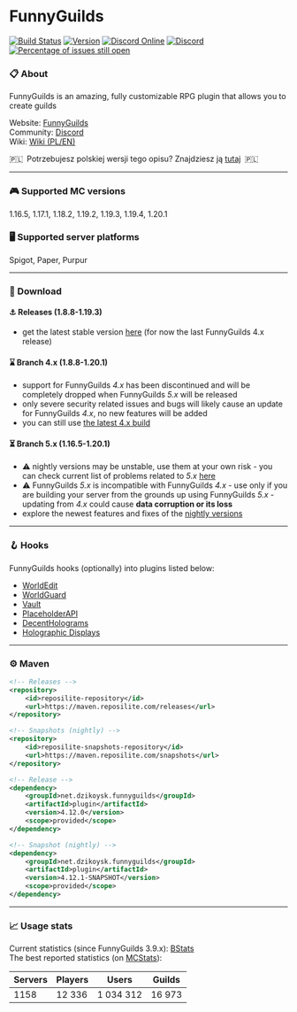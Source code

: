 # FunnyGuilds

[![Build Status](https://github.com/FunnyGuilds/FunnyGuilds/actions/workflows/gradle.yml/badge.svg)](https://github.com/FunnyGuilds/FunnyGuilds/actions/workflows/gradle.yml)
[![Version](https://repo.panda-lang.org/api/badge/latest/releases/net/dzikoysk/funnyguilds/plugin?color=42c611&name=FunnyGuilds&prefix=v)](https://ci.insertt.dev/job/FunnyGuilds/job/master/)
[![Discord Online](https://img.shields.io/discord/254623242914889729.svg)](https://discord.gg/CYvyq3u)
[![Discord](https://img.shields.io/badge/discord-funnyguilds-738bd7.svg?style=square)](https://discord.gg/CYvyq3u)
[![Percentage of issues still open](http://isitmaintained.com/badge/open/FunnyGuilds/FunnyGuilds.svg)](http://isitmaintained.com/project/FunnyGuilds/FunnyGuilds "Percentage of issues still open")

### :clipboard: About

FunnyGuilds is an amazing, fully customizable RPG plugin that allows you to create guilds

Website: [FunnyGuilds](https://funnyguilds.dzikoysk.net)</br>
Community: [Discord](https://discord.gg/CYvyq3u)</br>
Wiki: [Wiki (PL/EN)](https://github.com/FunnyGuilds/FunnyGuilds/wiki)

:poland:&ensp;Potrzebujesz polskiej wersji tego opisu? Znajdziesz ją [tutaj](README-PL.md)&ensp;:poland:

---

### :video_game: Supported MC versions

1.16.5, 1.17.1, 1.18.2, 1.19.2, 1.19.3, 1.19.4, 1.20.1

### :desktop_computer: Supported server platforms

Spigot, Paper, Purpur

---

### :rocket: Download

#### ⚓ Releases (1.8.8-1.19.3)

- get the latest stable version [here](https://github.com/FunnyGuilds/FunnyGuilds/releases) (for now the last FunnyGuilds 4.x release)

#### :hourglass: Branch 4.x (1.8.8-1.20.1)

- support for FunnyGuilds *4.x* has been discontinued and will be completely dropped when FunnyGuilds *5.x* will be released
- only severe security related issues and bugs will likely cause an update for FunnyGuilds *4.x*, no new features will be added
- you can still use [the latest 4.x build](https://ci.insertt.dev/job/FunnyGuilds/job/4.x/)

#### :hourglass_flowing_sand: Branch 5.x (1.16.5-1.20.1)

- ⚠️ nightly versions may be unstable, use them at your own risk - you can check current list of problems related to *5.x* [here](https://github.com/FunnyGuilds/FunnyGuilds/issues/2455)
- ⚠️ FunnyGuilds *5.x* is incompatible with FunnyGuilds *4.x* - use only if you are building your server from the grounds up using FunnyGuilds *5.x* - updating from *4.x* could cause **data corruption or its loss**
- explore the newest features and fixes of the [nightly versions](https://ci.insertt.dev/job/FunnyGuilds/job/5.x/)

---

### :hook: Hooks

FunnyGuilds hooks (optionally) into plugins listed below:

- [WorldEdit](https://dev.bukkit.org/projects/worldedit)
- [WorldGuard](https://dev.bukkit.org/projects/worldguard)
- [Vault](https://dev.bukkit.org/projects/vault)
- [PlaceholderAPI](https://github.com/PlaceholderAPI/PlaceholderAPI/wiki/Placeholders#funnyguilds)
- [DecentHolograms](https://www.spigotmc.org/resources/decentholograms-1-8-1-19-4-papi-support-no-dependencies.96927/)
- [Holographic Displays](https://dev.bukkit.org/projects/holographic-displays)

---

### :gear: Maven

```xml
<!-- Releases -->
<repository>
    <id>reposilite-repository</id>
    <url>https://maven.reposilite.com/releases</url>
</repository>

<!-- Snapshots (nightly) -->
<repository>
    <id>reposilite-snapshots-repository</id>
    <url>https://maven.reposilite.com/snapshots</url>
</repository>
```

```xml
<!-- Release -->
<dependency>
    <groupId>net.dzikoysk.funnyguilds</groupId>
    <artifactId>plugin</artifactId>
    <version>4.12.0</version>
    <scope>provided</scope>
</dependency>

<!-- Snapshot (nightly) -->
<dependency>
    <groupId>net.dzikoysk.funnyguilds</groupId>
    <artifactId>plugin</artifactId>
    <version>4.12.1-SNAPSHOT</version>
    <scope>provided</scope>
</dependency>
```

---

### :chart_with_upwards_trend: Usage stats

Current statistics (since FunnyGuilds 3.9.x): [BStats](https://bstats.org/plugin/bukkit/FunnyGuilds)</br>
The best reported statistics (on [MCStats](http://mcstats.org/plugin/FunnyGuilds)):

| Servers | Players | Users     | Guilds |
|---------|---------|-----------|--------|
| 1158    | 12 336  | 1 034 312 | 16 973 |
